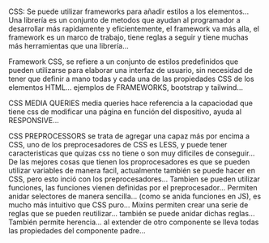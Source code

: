 ```javascript
```

CSS: 
Se puede utilizar frameworks para añadir estilos a los elementos...
Una librería es un conjunto de metodos que ayudan al programador a desarrollar más rapidamente y eficientemente, el framework va más alla, el framework es un marco de trabajo, tiene reglas a seguir y tiene muchas más herramientas que una librería...

Framework CSS, se refiere a un conjunto de estilos predefinidos que pueden utilizarse para elaborar una interfaz de usuario, sin necesidad de tener que definir a mano todas y cada una de las propiedades CSS de los elementos HTML...
ejemplos de FRAMEWORKS, bootstrap y tailwind...

CSS MEDIA QUERIES
media queries hace referencia a la capaciodad que tiene css de modificar una página en función del dispositivo, ayuda al RESPONSIVE...

CSS PREPROCESSORS
se trata de agregar una capaz más por encima a CSS, uno de los preprocesadores de CSS es LESS, y puede tener caracteristicas que quizas css no tiene o son muy dificiles de conseguir...
De las mejores cosas que tienen los proprocesadores es que se pueden utilizar variables de manera facil, actualmente también se puede hacer en CSS, pero esto inció con los preprocesadores...
Tambien se pueden utilizar funciones, las funciones vienen definidas por el preprocesador... 
Permiten anidar selectores de manera sencilla... (como se anida funciones en JS), es mucho más intuitivo que CSS puro...
Mixins permiten crear una serie de reglas que se pueden reutilizar... también se puede anidar dichas reglas...
También permite herencia... al extender de otro componente se lleva todas las propiedades del componente padre...

